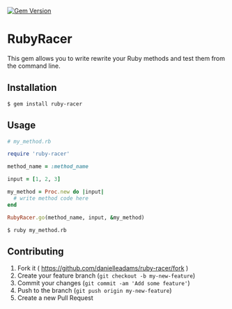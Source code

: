 [![Gem Version](https://badge.fury.io/rb/ruby-racer.svg)](https://badge.fury.io/rb/ruby-racer)
# RubyRacer

This gem allows you to write rewrite your Ruby methods and test them from the command line.

## Installation

    $ gem install ruby-racer

## Usage

```ruby
# my_method.rb

require 'ruby-racer'

method_name = :method_name

input = [1, 2, 3]

my_method = Proc.new do |input|
  # write method code here
end

RubyRacer.go(method_name, input, &my_method)
```

    $ ruby my_method.rb

## Contributing

1. Fork it ( https://github.com/danielleadams/ruby-racer/fork )
2. Create your feature branch (`git checkout -b my-new-feature`)
3. Commit your changes (`git commit -am 'Add some feature'`)
4. Push to the branch (`git push origin my-new-feature`)
5. Create a new Pull Request

